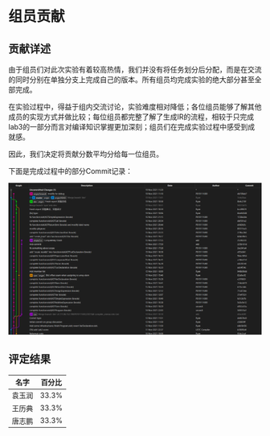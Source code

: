 # 组员贡献

## 贡献详述

由于组员们对此次实验有着较高热情，我们并没有将任务划分后分配，而是在交流的同时分别在单独分支上完成自己的版本。所有组员均完成实验的绝大部分甚至全部完成。

在实验过程中，得益于组内交流讨论，实验难度相对降低；各位组员能够了解其他成员的实现方式并做比较；每位组员都完整了解了生成IR的流程，相较于只完成lab3的一部分而言对编译知识掌握更加深刻；组员们在完成实验过程中感受到成就感。

因此，我们决定将贡献分数平均分给每一位组员。

下面是完成过程中的部分Commit记录：

![image-20211119112250163](contribution.assets/image-20211119112250163.png)


## 评定结果

|名字|百分比|
|:-:|:-:|
|袁玉润|33.3%|
|王历典|33.3%|
|唐志鹏|33.3%|
